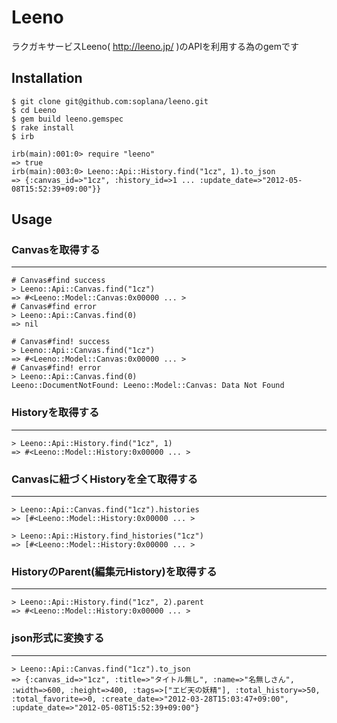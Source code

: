 # Leeno

ラクガキサービスLeeno( http://leeno.jp/ )のAPIを利用する為のgemです


## Installation

    $ git clone git@github.com:soplana/leeno.git
    $ cd Leeno
    $ gem build leeno.gemspec
    $ rake install 
    $ irb
    
    irb(main):001:0> require "leeno"
    => true
    irb(main):003:0> Leeno::Api::History.find("1cz", 1).to_json
    => {:canvas_id=>"1cz", :history_id=>1 ... :update_date=>"2012-05-08T15:52:39+09:00"}}


## Usage

### Canvasを取得する
---
    # Canvas#find success
    > Leeno::Api::Canvas.find("1cz")
    => #<Leeno::Model::Canvas:0x00000 ... >
    # Canvas#find error
    > Leeno::Api::Canvas.find(0)
    => nil

    # Canvas#find! success
    > Leeno::Api::Canvas.find("1cz")
    => #<Leeno::Model::Canvas:0x00000 ... >
    # Canvas#find! error
    > Leeno::Api::Canvas.find(0)
    Leeno::DocumentNotFound: Leeno::Model::Canvas: Data Not Found

### Historyを取得する
---
    > Leeno::Api::History.find("1cz", 1)
    => #<Leeno::Model::History:0x00000 ... >

### Canvasに紐づくHistoryを全て取得する
---
    > Leeno::Api::Canvas.find("1cz").histories 
    => [#<Leeno::Model::History:0x00000 ... >

    > Leeno::Api::History.find_histories("1cz")
    => [#<Leeno::Model::History:0x00000 ... >

### HistoryのParent(編集元History)を取得する
---
    > Leeno::Api::History.find("1cz", 2).parent 
    => #<Leeno::Model::History:0x00000 ... >

### json形式に変換する
---
    > Leeno::Api::Canvas.find("1cz").to_json
    => {:canvas_id=>"1cz", :title=>"タイトル無し", :name=>"名無しさん", :width=>600, :height=>400, :tags=>["エビ天の妖精"], :total_history=>50, :total_favorite=>0, :create_date=>"2012-03-28T15:03:47+09:00", :update_date=>"2012-05-08T15:52:39+09:00"}
